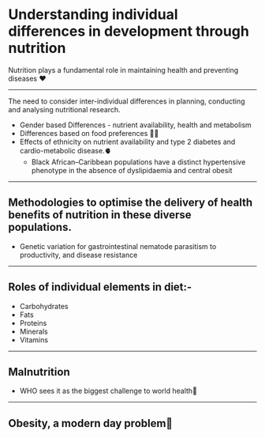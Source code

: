 
# Understanding individual differences in development through nutrition

Nutrition plays a fundamental role in maintaining health and preventing diseases ❤️

---------
The need to consider inter-individual differences in planning, conducting and analysing nutritional research.

- Gender based Differences - nutrient availability, health and metabolism
- Differences based on food preferences 🌭🍔
- Effects of ethnicity on nutrient availability and type 2 diabetes and cardio-metabolic disease.🫀
    - Black African–Caribbean populations have a distinct hypertensive phenotype in the absence of dyslipidaemia and central obesit

--------
## Methodologies to optimise the delivery of health benefits of nutrition in these diverse populations.

- Genetic variation for gastrointestinal nematode parasitism to productivity, and disease resistance

---------
## Roles of individual elements in diet:-
- Carbohydrates
- Fats
- Proteins
- Minerals
- Vitamins

--------
## Malnutrition

- WHO sees it as the biggest challenge to world health💌

------

## Obesity, a modern day problem🤑



